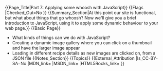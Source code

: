 {{Page_Title|Part 7: Applying some whoosh with JavaScript}}
{{Flags
|Checked_Out=No
}}
{{Summary_Section|At this point our site is functional, but what about things that go whoosh? Now we'll give you a brief introduction to JavaScript, using it to apply some dynamic behaviour to your web page.}}
{{Basic Page}}
* What kinds of things can we do with JavaScript?
* Creating a dynamic image gallery where you can click on a thumbnail and have the larger image appear
* Loading in different recipe details as new images are clicked on, from a JSON file
{{Notes_Section}}
{{Topics}}
{{External_Attribution
|Is_CC-BY-SA=No
|MDN_link=
|MSDN_link=
|HTML5Rocks_link=
}}